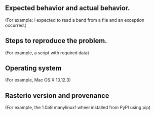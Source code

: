 <!-- ## Please note

Rasterio contains extension modules and is thus susceptible to C library compatibility issues. If you are reporting an installation or module import issue, please note that this project only accepts reports about problems with packages downloaded from the Python Package Index. Conda users should take issues to one of the following trackers:

- https://github.com/ContinuumIO/anaconda-issues/issues
- https://github.com/conda-forge/fiona-feedstock -->

## Expected behavior and actual behavior.

(For example: I expected to read a band from a file and an exception occurred.)

## Steps to reproduce the problem.

(For example, a script with required data)

## Operating system

(For example, Mac OS X 10.12.3)

## Rasterio version and provenance

(For example, the 1.0a9 manylinux1 wheel installed from PyPI using pip)
